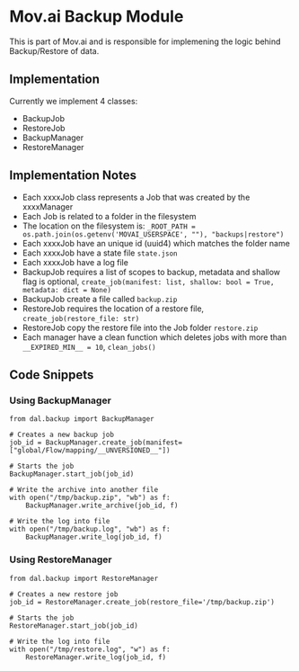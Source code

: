 # Mov.ai Backup Module

This is part of Mov.ai and is responsible for implemening the logic behind Backup/Restore of data.

## Implementation

Currently we implement 4 classes:
- BackupJob
- RestoreJob
- BackupManager
- RestoreManager

## Implementation Notes

- Each xxxxJob class represents a Job that was created by the xxxxManager
- Each Job is related to a folder in the filesystem
- The location on the filesystem is: ```_ROOT_PATH = os.path.join(os.getenv('MOVAI_USERSPACE', ""), "backups|restore")```
- Each xxxxJob have an unique id (uuid4) which matches the folder name 
- Each xxxxJob have a state file ```state.json```
- Each xxxxJob have a log file
- BackupJob requires a list of scopes to backup, metadata and shallow flag is optional, ```create_job(manifest: list, shallow: bool = True, metadata: dict = None)```
- BackupJob create a file called ```backup.zip```
- RestoreJob requires the location of a restore file, ```create_job(restore_file: str)```
- RestoreJob copy the restore file into the Job folder ```restore.zip```
- Each manager have a clean function which deletes jobs with more than ```__EXPIRED_MIN__ = 10```, ```clean_jobs()```

## Code Snippets

### Using BackupManager
```
from dal.backup import BackupManager

# Creates a new backup job
job_id = BackupManager.create_job(manifest=["global/Flow/mapping/__UNVERSIONED__"])

# Starts the job
BackupManager.start_job(job_id)

# Write the archive into another file
with open("/tmp/backup.zip", "wb") as f:
    BackupManager.write_archive(job_id, f)

# Write the log into file
with open("/tmp/backup.log", "wb") as f:
    BackupManager.write_log(job_id, f)
```
  
### Using RestoreManager
```
from dal.backup import RestoreManager

# Creates a new restore job
job_id = RestoreManager.create_job(restore_file='/tmp/backup.zip')

# Starts the job
RestoreManager.start_job(job_id)

# Write the log into file
with open("/tmp/restore.log", "w") as f:
    RestoreManager.write_log(job_id, f)
```
  
